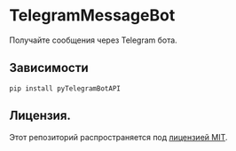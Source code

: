 # TelegramMessageBot

Получайте сообщения через Telegram бота.

## Зависимости

```
pip install pyTelegramBotAPI
```
## Лицензия.

Этот репозиторий распространяется под [лицензией MIT](https://mit-license.org/).
